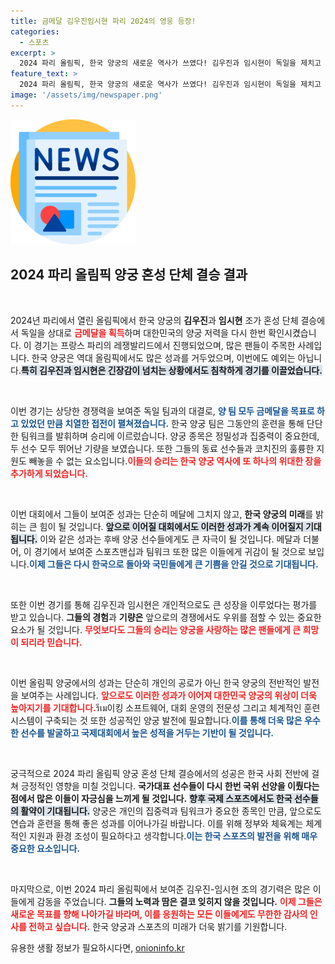 ```yaml
---
title: 금메달 김우진임시현 파리 2024의 영웅 등장!
categories:
  - 스포츠
excerpt: >
  2024 파리 올림픽, 한국 양궁의 새로운 역사가 쓰였다! 김우진과 임시현이 독일을 제치고 금메달을 차지한 순간, 그들의 환희가 진정한 감동을 선사했다. 클릭해 더 알아보세요!
feature_text: >
  2024 파리 올림픽, 한국 양궁의 새로운 역사가 쓰였다! 김우진과 임시현이 독일을 제치고 금메달을 차지한 순간, 그들의 환희가 진정한 감동을 선사했다. 클릭해 더 알아보세요!
image: '/assets/img/newspaper.png'
---
```


<p><img src="/assets/img/newspaper.png" alt="kimp 속보" /></p>

<h2 data-ke-size="size26">2024 파리 올림픽 양궁 혼성 단체 결승 결과</h2>

<p data-ke-size="size16">&nbsp;</p>

<p>2024년 파리에서 열린 올림픽에서 한국 양궁의 <b>김우진</b>과 <b>임시현</b> 조가 혼성 단체 결승에서 독일을 상대로 <b><span style="color: #ee2323;">금메달을 획득</span></b>하며 대한민국의 양궁 저력을 다시 한번 확인시켰습니다. 이 경기는 프랑스 파리의 레쟁발리드에서 진행되었으며, 많은 팬들이 주목한 사례입니다. 한국 양궁은 역대 올림픽에서도 많은 성과를 거두었으며, 이번에도 예외는 아닙니다.<b><span style="background-color: #21538527;">특히 김우진과 임시현은 긴장감이 넘치는 상황에서도 침착하게 경기를 이끌었습니다.</span></b> </p>

<p data-ke-size="size16">&nbsp;</p>

<p>이번 경기는 상당한 경쟁력을 보여준 독일 팀과의 대결로, <b><span style="color: #1a5490;">양 팀 모두 금메달을 목표로 하고 있었던 만큼 치열한 접전이 펼쳐졌습니다.</span></b> 한국 양궁 팀은 그동안의 훈련을 통해 단단한 팀워크를 발휘하며 승리에 이르렀습니다. 양궁 종목은 정밀성과 집중력이 중요한데, 두 선수 모두 뛰어난 기량을 보였습니다. 또한 그들의 동료 선수들과 코치진의 훌륭한 지원도 빼놓을 수 없는 요소입니다.<b><span style="color: #ee2323;">이들의 승리는 한국 양궁 역사에 또 하나의 위대한 장을 추가하게 되었습니다.</span></b></p>

<p data-ke-size="size16">&nbsp;</p>

<p>이번 대회에서 그들이 보여준 성과는 단순히 메달에 그치지 않고, <b>한국 양궁의 미래</b>를 밝히는 큰 힘이 될 것입니다. <b><span style="background-color: #21538527;">앞으로 이어질 대회에서도 이러한 성과가 계속 이어질지 기대됩니다.</span></b> 이와 같은 성과는 후배 양궁 선수들에게도 큰 자극이 될 것입니다. 메달과 더불어, 이 경기에서 보여준 스포츠맨십과 팀워크 또한 많은 이들에게 귀감이 될 것으로 보입니다.<b><span style="color: #1a5490;">이제 그들은 다시 한국으로 돌아와 국민들에게 큰 기쁨을 안길 것으로 기대됩니다.</span></b></p>

<p data-ke-size="size16">&nbsp;</p>

<p>또한 이번 경기를 통해 김우진과 임시현은 개인적으로도 큰 성장을 이루었다는 평가를 받고 있습니다. <b>그들의 경험</b>과 <b>기량은</b> 앞으로의 경쟁에서도 우위를 점할 수 있는 중요한 요소가 될 것입니다. <b><span style="color: #ee2323;">무엇보다도 그들의 승리는 양궁을 사랑하는 많은 팬들에게 큰 희망이 되리라 믿습니다.</span></b></p>

<p data-ke-size="size16">&nbsp;</p>

<p>이번 올림픽 양궁에서의 성과는 단순히 개인의 공로가 아닌 한국 양궁의 전반적인 발전을 보여주는 사례입니다. <b><span style="color: #ee2323;">앞으로도 이러한 성과가 이어져 대한민국 양궁의 위상이 더욱 높아지기를 기대합니다.</span></b>รีเม이킹 소프트웨어, 대회 운영의 전문성 그리고 체계적인 훈련 시스템이 구축되는 것 또한 성공적인 양궁 발전에 필요합니다.<b><span style="color: #1a5490;">이를 통해 더욱 많은 우수한 선수를 발굴하고 국제대회에서 높은 성적을 거두는 기반이 될 것입니다.</span></b></p>

<p data-ke-size="size16">&nbsp;</p>

<p>궁극적으로 2024 파리 올림픽 양궁 혼성 단체 결승에서의 성공은 한국 사회 전반에 걸쳐 긍정적인 영향을 미칠 것입니다. <b>국가대표 선수들이 다시 한번 국위 선양을 이뤘다는 점에서 많은 이들이 자긍심을 느끼게 될 것입니다.</b> <b><span style="background-color: #21538527;">향후 국제 스포츠에서도 한국 선수들의 활약이 기대됩니다.</span></b> 양궁은 개인의 집중력과 팀워크가 중요한 종목인 만큼, 앞으로도 연습과 훈련을 통해 좋은 성과를 이어나가길 바랍니다. 이를 위해 정부와 체육계는 체계적인 지원과 환경 조성이 필요하다고 생각합니다.<b><span style="color: #1a5490;">이는 한국 스포츠의 발전을 위해 매우 중요한 요소입니다.</span></b></p>

<p data-ke-size="size16">&nbsp;</p>

<p>마지막으로, 이번 2024 파리 올림픽에서 보여준 김우진-임시현 조의 경기력은 많은 이들에게 감동을 주었습니다. <b>그들의 노력과 땀은 결코 잊히지 않을 것입니다.</b> <b><span style="color: #ee2323;">이제 그들은 새로운 목표를 향해 나아가길 바라며, 이를 응원하는 모든 이들에게도 무한한 감사의 인사를 전하고 싶습니다.</span></b> 한국 양궁과 스포츠의 미래가 더욱 밝기를 기원합니다.</p>
유용한 생활 정보가 필요하시다면, <a href="https://onioninfo.kr" rel="dofollow">onioninfo.kr</a>


